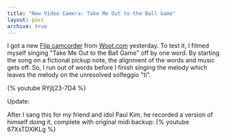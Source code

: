 ```yaml
---
title: "New Video Camera: Take Me Out to the Ball Game"
layout: post
archive: true
---
```


I got a new <a href="http://www.theflip.com/products_flip_ultra.shtml">Flip camcorder</a> from <a href="http://www.woot.com/">Woot.com</a> yesterday. To test it, I filmed myself singing "Take Me Out to the Ball Game" off by one word. By starting the song on a fictional pickup note, the alignment of the words and music gets off. So, I run out of words before I finish singing the melody which leaves the melody on the unresolved solfeggio "ti". 

{% youtube RYjIj23-7D4 %}

Update:

After I sang this for my friend and idol Paul Kim, he  recorded a version of himself doing it, complete with original midi backup:
{% youtube 67XsTDXlKLg %}
